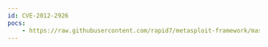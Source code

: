 ```yaml
---
id: CVE-2012-2926
pocs:
    - https://raw.githubusercontent.com/rapid7/metasploit-framework/master/modules/auxiliary/scanner/http/atlassian_crowd_fileaccess.rb
---
```


